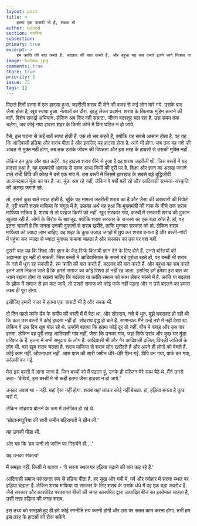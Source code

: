 ```yaml
---
layout: post
title: >
    हतमा एक त्रासदी भी है, सबक भी
author: binod
section: नजरिया
subsection:
primary: true
excerpt: >
    हम क्रांति की बात करते हैं. बदलाव की बात करते हैं. और बहुधा यह सब करते इतने आगे निकल जाते हैं कि हमसे समाज का कोई रिश्ता ही नहीं रह जाता. इसलिए हमे हमेशा इस बात का ध्यान रखना होगा या रखना चाहिए कि बदलाव या क्रांति समाज को साथ लेकर चलने में है.
image: hatma.jpg
comments: true
share: true
priority: 1
issue: 75
tags: []
---
```


पिछले दिनों हतमा में एक हादसा हुआ. जहरीली शराब पी लेने की वजह से कई लोग मारे गये. उसके बाद जैसा होता है, खूब स्यापा हुआ. नेताओं का दौरा. झाड़ू लेकर प्रदर्शन. शराब के खिलाफ मुहिम चलाने की बातें. विशेष सफाई अभियान. लेकिन अब फिर वही सन्नाटा. जीवन बदस्तूर चल रहा है. उस समय तक चलेगा, जब कोई नया हादसा शहर के किसी कोने में फिर घटित न हो जाये.

वैसे, इस घटना से कई बातें स्पष्ट होती हैं. एक तो सब कहते हैं, क्योंकि यह सबसे आसान होता है. वह यह कि आदिवासी हड़िया और शराब पीता है और इसलिए यह हादसा होता है. आगे भी होगा. जब तक वह नशे की आदत से मुक्त नहीं होगा, तब तक उसके जीवन की विपन्नता और इस तरह के हादसों से उसकी मुक्ति नहीं.

लेकिन हम कुछ और बात कहेंगे. यह हादसा शराब पीने से हुआ है.वह शराब जहरीली थी. जिस बस्ती में यह हादसा हुआ है, वह मुख्यमंत्री आवास से महज आधा किमी की दूरी पर है. शिक्षा और ज्ञान का अलख जगाने वाले रांची विवि की कोख में बसे एक गांव में. उस बस्ती में जिसमें झारखंड के सबसे बड़े बुद्धिजीवी डा.रामदयाल मुंडा का घर है. डा. मुंडा अब रहे नहीं, लेकिन वे वर्षों यही रहे और आदिवासी सभ्यता-संस्कृति की अलख जगाते रहे.

तो, इससे कुछ बातें स्पष्ट होती है. चूंकि यह मामला जहरीली शराब का है और जैसा की अखबारों की रिपोर्ट है, पूरी बस्ती शराब माफिया के चंगुल में है, उसका अर्थ यह हुआ कि मुख्यमंत्री की नाक के नीचे तक शराब माफिया सक्रिय है. शराब से तो परहेज किसी को नहीं. खुद सरकार गांव, कस्बों में सरकारी शराब की दुकान खुलवा रही है. लोगों के विरोध के बावजूद. क्योंकि शराब सरकार के राजस्व का एक बड़ा स्रोत है. हां, वह इतना चाहती है कि जनता उनकी दुकानों से शराब खरीदे, ताकि मुनाफा सरकार को हो. लेकिन शराब माफिया को ज्यादा लाभ चाहिए. वह शहर के कुछ उजाड़ जगहों में छुप कर शराब बनाता है और बस्ती-गांवों में पहुंचा कर ज्यादा से ज्यादा मुनाफा कमाना चाहता है और सरकार का उस पर वश नहीं.

दूसरी बात यह कि शिक्षा और ज्ञान के केंद्र सिर्फ किताबी ज्ञान देने के लिए होते हैं. उनसे बस्तियों की अज्ञानता दूर नहीं हो सकती. जिस बस्ती में आदिवासियत के सबसे बड़े पुरोधा रहते हों, वह बस्ती भी शराब के नशे में धुत्त रह सकती है. हम क्रांति की बात करते हैं. बदलाव की बात करते हैं. और बहुधा यह सब करते इतने आगे निकल जाते हैं कि हमसे समाज का कोई रिश्ता ही नहीं रह जाता. इसलिए हमे हमेशा इस बात का ध्यान रखना होगा या रखना चाहिए कि बदलाव या क्रांति समाज को साथ लेकर चलने में है. क्रांति या बदलाव के झोंक में समाज से हम कट जायें, तो उससे समाज को कोई फर्क नहीं पड़ता और न उसे बदलने का हमारा लक्ष्य ही पूरा होगा.

इसीलिए हमारी नजर में हतमा एक त्रासदी भी है और सबक भी.

दो दिन पहले कांके डैम के समीप की बस्ती में मैं बैठा था. और सोहराय, नशे में धुत. मुझे घबराहट हो रही थी कि कल उस बस्ती में कोई हादसा नहीं हो. सोहराय वृद्ध हो चले हैं. सामान्यतः मैंने उन्हें नशे में नहीं देखा था. लेकिन वे उस दिन खूब बोल रहे थे. उन्होंने बताया कि हतमा कोई दूर तो नहीं. बीच में पहाड़ और उस पार हतमा. लेकिन वह पूरी तरह आदिवासी गांव नहीं, जैसा कि उनका गांव, जहां सिर्फ उरांव और कुछ घर मुंडा परिवार के हैं. हतमा में सभी समुदाय के लोग हैं. आदिवासी भी और गैर आदिवासी दलित, पिछड़ी जातियों के लोग भी. वहां खूब शराब चलता है. शराब माफिया से शराब लोग खरीदते हैं और अपने ही लोगों को बेचते हैं. कोई काम नहीं. जीवनाधार नहीं. आस पास की सारी जमीन धीरे-धीरे छिन गई. विवि बन गया, पार्क बन गया, कॉलनी बन गई.

मेरा इस बस्ती में आना जाना है. जिन बच्चों को मैं पढ़ाता हूं, उनके ही परिजन मेरे साथ बैठे थे. मैंने उनसे कहा- ‘देखिये, इस बस्ती में भी कहीं हतमा जैसा हादसा न हो जाये.’

उनका जवाब था - नहीं. यहां ऐसा नहीं होगा. शराब यहां लाकर कोई नहीं बेचता. हां, हड़िया बनता है कुछ घरों में.

लेकिन सोहराय बोलने के क्रम में उत्तेजित हो रहे थे.

‘छोटानगपुरिया की सारी जमीन बहिरागतों ने छीन ली.’

यह उनकी पीड़ा थी.

ओर यह कि ‘हम पानी तो जमीन पर गिरायेंगे ही.. .’

यह उनका संकल्प!

मैं समझा नहीं. किसी ने बताया - ‘वे सरना स्थल पर हड़िया चढ़ाने की बात कह रहे हैं.’

आदिवासी समाज परंपरागत रूप से हड़िया पीता है. हर सुख और गमी में, पर्व और त्योहार में सरना स्थल पर हड़िया चढ़ाता है. लेकिन शराब माफिया या सरकार के लिए शराब के उसके धंधे में वह एक बड़ा अवरोध है. जैसे सरकार और कारपोरेट परंपरागत बीजों की जगह कारपोरेट द्वारा उत्पादित बीज का इस्तेमाल चाहता है, उसी तरह हड़िया की जगह शराब.

इस तथ्य को समझते हुए ही हमे कोई रणनीति तय करनी होगी और उस पर सतत काम करना होगा. तभी हम इस तरह के हादसों को रोक सकेंगे.